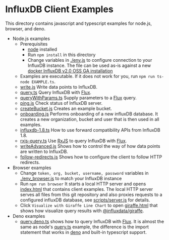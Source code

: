 # InfluxDB Client Examples

This directory contains javascript and typescript examples for node.js, browser, and deno.

- Node.js examples
  - Prerequisites
    - [node](https://nodejs.org/en/) installed
    - Run `npm install` in this directory
    - Change variables in [./env.js](env.js) to configure connection to your InfluxDB instance. The file can be used as-is against a new [docker InfluxDB v2.0 OSS GA installation](https://v2.docs.influxdata.com/v2.0/get-started/)
  - Examples are executable. If it does not work for you, run `npm run ts-node EXAMPLE.ts`.
  - [write.js](./write.js)
    Write data points to InfluxDB.
  - [query.ts](./query.ts)
    Query InfluxDB with [Flux](https://v2.docs.influxdata.com/v2.0/query-data/get-started/).
  - [queryWithParams.ts](./queryWithParams.ts)
    Supply parameters to a [Flux](https://v2.docs.influxdata.com/v2.0/query-data/get-started/) query.
  - [ping.js](./ping.js)
    Check status of InfluxDB server.
  - [createBucket.js](./createBucket.js)
    Creates an example bucket.
  - [onboarding.js](./onboarding.js)
    Performs onboarding of a new influxDB database. It creates a new organization, bucket and user that is then used in all examples.
  - [influxdb-1.8.ts](./influxdb-1.8.ts)
    How to use forward compatibility APIs from InfluxDB 1.8.
  - [rxjs-query.ts](./rxjs-query.ts)
    Use [RxJS](https://rxjs.dev/) to query InfluxDB with [Flux](https://v2.docs.influxdata.com/v2.0/query-data/get-started/).
  - [writeAdvanced.js](./writeAdvanced.js)
    Shows how to control the way of how data points are written to InfluxDB.
  - [follow-redirects.js](./follow-redirects.js)
    Shows how to configure the client to follow HTTP redirects.
- Browser examples
  - Change `token, org, bucket, username, password` variables in [./env_browser.js](env_browser.js) to match your InfluxDB instance
  - Run `npm run browser`
    It starts a local HTTP server and opens [index.html](./index.html) that contains client examples.
    The local HTTP server serves all files from this git repository and also proxies requests
    to a configured influxDB database, see [scripts/server.js](./scripts/server.js) for details.
  - Click `Visualize with Giraffe Line Chart` to open [giraffe.html](./giraffe.html) that
    shows how visualize query results with [@influxdata/giraffe](https://github.com/influxdata/giraffe).
- Deno examples
  - [query.deno.ts](./query.deno.ts) shows how to query InfluxDB with [Flux](https://v2.docs.influxdata.com/v2.0/query-data/get-started/).
    It is almost the same as node's [query.ts](./query.ts) example, the difference is the import statement that works in [deno](https://deno.land) and built-in typescript support.
